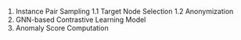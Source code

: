 1. Instance Pair Sampling
1.1 Target Node Selection
1.2 Anonymization
2. GNN-based Contrastive Learning Model
3. Anomaly Score Computation